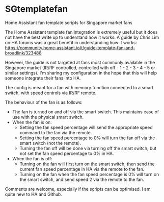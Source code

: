 # SGtemplatefan
Home Assistant fan template scripts for Singapore market fans

The Home Assistant template fan integration is extremely useful but it does not have the best write up to understand how it works. A guide by Chris Lim on HA forums was a great benefit in understanding how it works: https://community.home-assistant.io/t/guide-template-fan-and-broadlink/323488

However, the guide is not targeted at fans most commonly available in the Singapore market (IR/RF controlled, controlled with off - 1 - 2 - 3 - 4 - 5 or similar settings). I'm sharing my configuration in the hope that this will help someone integrate their fans into HA.

The config is meant for a fan with memory function connected to a smart switch, with speed controls via IR/RF remote.

The behaviour of the fan is as follows:
  - The fan is turned on and off via the smart switch. This maintains ease of use with the physical smart switch.
  - When the fan is on:
    - Setting the fan speed percentage will send the appropriate speed command to the fan via the remote.
    - Setting the fan speed percentage to 0% will turn the fan off via the smart switch (not the remote).
    - Turning the fan off will be done via turning off the smart switch, but not set the fan speed percentage to 0% in HA.
  - When the fan is off:
    - Turning on the fan will first turn on the smart switch, then send the current fan speed percentage in HA via the remote to the fan. 
    - Turning on the fan when the fan speed percentage is 0% will turn on the smart switch, and send speed 2 via the remote to the fan.
 
 Comments are welcome, especially if the scripts can be optimised. I am quite new to HA and Github.
